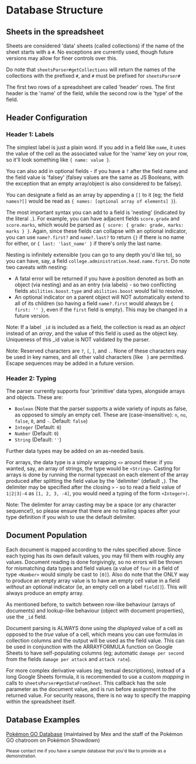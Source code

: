 # Database Structure

## Sheets in the spreadsheet

Sheets are considered 'data' sheets (called collections) if the name of the sheet starts with a `#`. No exceptions are currently used, though future versions may allow for finer controls over this.

Do note that `sheetsParser#getCollections` will return the names of the collections with the prefixed `#`, and `#` must be prefixed for `sheetsParser#`

The first two rows of a spreadsheet are called 'header' rows. The first header is the 'name' of the field, while the second row is the 'type' of the field.

## Header Configuration

### Header 1: Labels

The simplest label is just a plain word. If you add in a field like `name`, it uses the value of the cell as the associated value for the 'name' key on your row, so it'll look something like `{ name: value }`.

You can also add in optional fields - if you have a `?` after the field name and the field value is 'falsey' (falsey values are the same as JS Booleans, with the exception that an empty array/object is also considered to be falsey).

You can designate a field as an array by appending a `[]` to it (eg; the field `names?[]` would be read as `{ names: [optional array of elements] }`).

The most important syntax you can add to a field is 'nesting' (indicated by the literal `.`). For example, you can have adjacent fields `score.grade` and `score.marks`, which would be parsed as `{ score: { grade: grade, marks: marks } }`. Again, since these fields can collapse with an optional indicator, you can use `name?.first?` and `name?.last?` to return `{}` if there is no name for either, or `{ last: 'last_name' }` if there's only the last name.

Nesting is infinitely extensible (you can go to any depth you'd like to), so you can have, say, a field `college.administration.head.name.first`. Do note two caveats with nesting:

* A fatal error will be returned if you have a position denoted as both an object (via nesting) and as an entry (via labels) - so two conflicting fields `abilities.boost.type` and `abilities.boost` would fail to resolve.
* An optional indicator on a parent object will NOT automatically extend to all of its children (so having a field `name?.first` would always be `{ first: '' }`, even if the `first` field is empty). This may be changed in a future version.

Note: If a label `_id` is included as a field, the collection is read as an _object_ instead of an _array_, and the value of this field is used as the object key. Uniqueness of this \_id value is NOT validated by the parser.

Note: Reserved characters are `?`, `[`, `]`, and `.`. None of these characters may be used in key names, and all other valid characters (like ` `) are permitted. Escape sequences may be added in a future version.


### Header 2: Typing

The parser currently supports four 'primitive' data types, alongside arrays and objects. These are:

* `Boolean` (Note that the parser supports a wide variety of inputs as false, as opposed to simply an empty cell. These are (case-insensitive): `n`, `no`, `false`, `0`, and `-`. Default: `false`)
* `Integer` (Default: `0`)
* `Number` (Default: `0`)
* `String` (Default: `''`)

Further data types may be added on an as-needed basis.

For arrays, the data type is a simply wrapping `<>` around these: if you wanted, say, an array of strings, the type would be `<String>`. Casting for arrays is done by running the normal typecast on each element of the array produced after splitting the field value by the 'delimiter' (default `,`). The delimiter may be specified after the closing `>` - so to read a field value of `1|2|3|-4` as `[1, 2, 3, -4]`, you would need a typing of the form `<Integer>|`.

Note: The delimiter for array casting may be a space (or any character sequence!), so please ensure that there are no trailing spaces after your type definition if you wish to use the default delimiter.


## Document Population

Each document is mapped according to the rules specified above. Since each typing has its own default values, you may fill them with roughly any values. Document reading is done forgivingly, so no errors will be thrown for mismatching data types and field values (a value of `four` in a field of type `<Number>` would simply be cast to `[0]`). Also do note that the ONLY way to produce an empty array value is to have an empty cell value in a field _without_ an optional indicator (ie, an empty cell on a label `field[]`). This will always produce an empty array.

As mentioned before, to switch between row-like behaviour (arrays of documents) and lookup-like behaviour (object with document properties), use the `_id` field.

Document parsing is ALWAYS done using the _displayed_ value of a cell as opposed to the _true_ value of a cell, which means you can use formulas in collection columns and the output will be used as the field value. This can be used in conjunction with the ARRAYFORMULA function on Google Sheets to have self-populating columns (eg; automatic `damage per second` from the fields `damage per attack` and `attack rate`).

For more complex derivative values (eg; textual descriptions), instead of a long Google Sheets formula, it is recommended to use a custom _mapping_ in calls to `sheetsParser#getDataFromSheet`. This callback has the sole parameter as the document value, and is run before assignment to the returned value. For security reasons, there is no way to specify the mapping within the spreadsheet itself.

## Database Examples

[Pokémon GO Database](https://docs.google.com/spreadsheets/d/1cSm11AfVmMrRIAxDzzCc_G7mFjtIYY0rXRRweZEyEyo) (maintained by Mex and the staff of the Pokémon GO chatroom on Pokémon Showdown)

<small>Please contact me if you have a sample database that you'd like to provide as a demonstration.</small>


